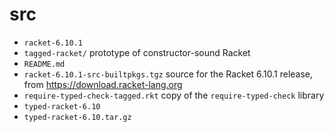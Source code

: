 src
===

- `racket-6.10.1`
- `tagged-racket/` prototype of constructor-sound Racket
- `README.md`
- `racket-6.10.1-src-builtpkgs.tgz` source for the Racket 6.10.1 release, from <https://download.racket-lang.org>
- `require-typed-check-tagged.rkt` copy of the `require-typed-check` library
- `typed-racket-6.10`
- `typed-racket-6.10.tar.gz`
